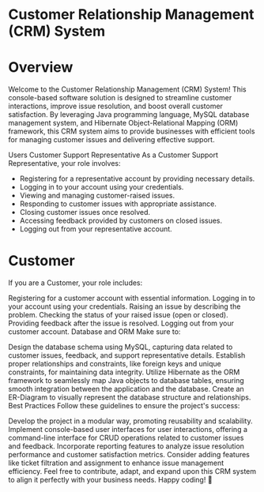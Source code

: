 # Customer Relationship Management (CRM) System

# Overview
Welcome to the Customer Relationship Management (CRM) System! This console-based software solution is designed to streamline customer interactions, improve issue resolution, and boost overall customer satisfaction. By leveraging Java programming language, MySQL database management system, and Hibernate Object-Relational Mapping (ORM) framework, this CRM system aims to provide businesses with efficient tools for managing customer issues and delivering effective support.

Users
Customer Support Representative
As a Customer Support Representative, your role involves:

* Registering for a representative account by providing necessary details.
* Logging in to your account using your credentials.
* Viewing and managing customer-raised issues.
* Responding to customer issues with appropriate assistance.
* Closing customer issues once resolved.
* Accessing feedback provided by customers on closed issues.
* Logging out from your representative account.

# Customer
If you are a Customer, your role includes:

Registering for a customer account with essential information.
Logging in to your account using your credentials.
Raising an issue by describing the problem.
Checking the status of your raised issue (open or closed).
Providing feedback after the issue is resolved.
Logging out from your customer account.
Database and ORM
Make sure to:

Design the database schema using MySQL, capturing data related to customer issues, feedback, and support representative details.
Establish proper relationships and constraints, like foreign keys and unique constraints, for maintaining data integrity.
Utilize Hibernate as the ORM framework to seamlessly map Java objects to database tables, ensuring smooth integration between the application and the database.
Create an ER-Diagram to visually represent the database structure and relationships.
Best Practices
Follow these guidelines to ensure the project's success:

Develop the project in a modular way, promoting reusability and scalability.
Implement console-based user interfaces for user interactions, offering a command-line interface for CRUD operations related to customer issues and feedback.
Incorporate reporting features to analyze issue resolution performance and customer satisfaction metrics.
Consider adding features like ticket filtration and assignment to enhance issue management efficiency.
Feel free to contribute, adapt, and expand upon this CRM system to align it perfectly with your business needs. Happy coding! 🚀
